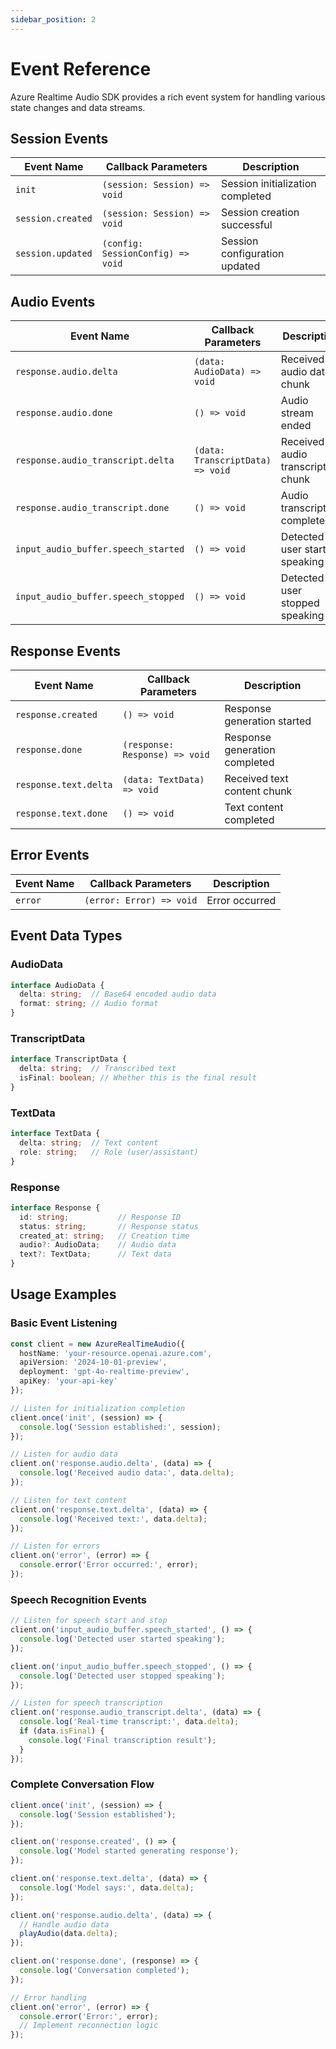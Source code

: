 ```yaml
---
sidebar_position: 2
---
```


# Event Reference

Azure Realtime Audio SDK provides a rich event system for handling various state changes and data streams.

## Session Events

| Event Name | Callback Parameters | Description |
|------------|-------------------|-------------|
| `init` | `(session: Session) => void` | Session initialization completed |
| `session.created` | `(session: Session) => void` | Session creation successful |
| `session.updated` | `(config: SessionConfig) => void` | Session configuration updated |

## Audio Events

| Event Name | Callback Parameters | Description |
|------------|-------------------|-------------|
| `response.audio.delta` | `(data: AudioData) => void` | Received audio data chunk |
| `response.audio.done` | `() => void` | Audio stream ended |
| `response.audio_transcript.delta` | `(data: TranscriptData) => void` | Received audio transcript chunk |
| `response.audio_transcript.done` | `() => void` | Audio transcription completed |
| `input_audio_buffer.speech_started` | `() => void` | Detected user started speaking |
| `input_audio_buffer.speech_stopped` | `() => void` | Detected user stopped speaking |

## Response Events

| Event Name | Callback Parameters | Description |
|------------|-------------------|-------------|
| `response.created` | `() => void` | Response generation started |
| `response.done` | `(response: Response) => void` | Response generation completed |
| `response.text.delta` | `(data: TextData) => void` | Received text content chunk |
| `response.text.done` | `() => void` | Text content completed |

## Error Events

| Event Name | Callback Parameters | Description |
|------------|-------------------|-------------|
| `error` | `(error: Error) => void` | Error occurred |

## Event Data Types

### AudioData

```typescript
interface AudioData {
  delta: string;  // Base64 encoded audio data
  format: string; // Audio format
}
```

### TranscriptData

```typescript
interface TranscriptData {
  delta: string;  // Transcribed text
  isFinal: boolean; // Whether this is the final result
}
```

### TextData

```typescript
interface TextData {
  delta: string;  // Text content
  role: string;   // Role (user/assistant)
}
```

### Response

```typescript
interface Response {
  id: string;           // Response ID
  status: string;       // Response status
  created_at: string;   // Creation time
  audio?: AudioData;    // Audio data
  text?: TextData;      // Text data
}
```

## Usage Examples

### Basic Event Listening

```typescript
const client = new AzureRealTimeAudio({
  hostName: 'your-resource.openai.azure.com',
  apiVersion: '2024-10-01-preview',
  deployment: 'gpt-4o-realtime-preview',
  apiKey: 'your-api-key'
});

// Listen for initialization completion
client.once('init', (session) => {
  console.log('Session established:', session);
});

// Listen for audio data
client.on('response.audio.delta', (data) => {
  console.log('Received audio data:', data.delta);
});

// Listen for text content
client.on('response.text.delta', (data) => {
  console.log('Received text:', data.delta);
});

// Listen for errors
client.on('error', (error) => {
  console.error('Error occurred:', error);
});
```

### Speech Recognition Events

```typescript
// Listen for speech start and stop
client.on('input_audio_buffer.speech_started', () => {
  console.log('Detected user started speaking');
});

client.on('input_audio_buffer.speech_stopped', () => {
  console.log('Detected user stopped speaking');
});

// Listen for speech transcription
client.on('response.audio_transcript.delta', (data) => {
  console.log('Real-time transcript:', data.delta);
  if (data.isFinal) {
    console.log('Final transcription result');
  }
});
```

### Complete Conversation Flow

```typescript
client.once('init', (session) => {
  console.log('Session established');
});

client.on('response.created', () => {
  console.log('Model started generating response');
});

client.on('response.text.delta', (data) => {
  console.log('Model says:', data.delta);
});

client.on('response.audio.delta', (data) => {
  // Handle audio data
  playAudio(data.delta);
});

client.on('response.done', (response) => {
  console.log('Conversation completed');
});

// Error handling
client.on('error', (error) => {
  console.error('Error:', error);
  // Implement reconnection logic
}); 